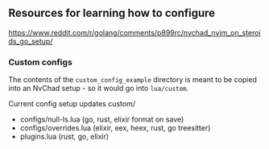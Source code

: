 ## Resources for learning how to configure

https://www.reddit.com/r/golang/comments/p899rc/nvchad_nvim_on_steroids_go_setup/

### Custom configs

The contents of the `custom_config_example` directory is meant to be copied into an NvChad setup - so it would go into `lua/custom`.

Current config setup updates custom/

- configs/null-ls.lua (go, rust, elixir format on save)
- configs/overrides.lua (elixir, eex, heex, rust, go treesitter)
- plugins.lua (rust, go, elixir)

